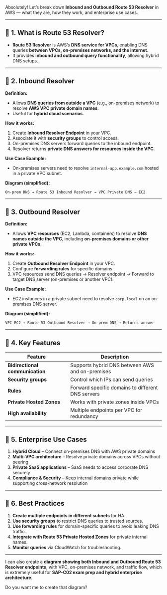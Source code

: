 Absolutely! Let’s break down **Inbound and Outbound Route 53 Resolver** in AWS — what they are, how they work, and enterprise use cases.

---

## 🧭 1. What is Route 53 Resolver?

- **Route 53 Resolver** is AWS’s **DNS service for VPCs**, enabling DNS queries **between VPCs, on-premises networks, and the internet**.
- It provides **inbound and outbound query functionality**, allowing hybrid DNS setups.

---

## 🔹 2. Inbound Resolver

**Definition:**

- Allows **DNS queries from outside a VPC** (e.g., on-premises network) to resolve **AWS VPC private domain names**.
- Useful for **hybrid cloud scenarios**.

**How it works:**

1. Create **Inbound Resolver Endpoint** in your VPC.
2. Associate it with **security groups** to control access.
3. On-premises DNS servers forward queries to the inbound endpoint.
4. Resolver returns **private DNS answers for resources inside the VPC**.

**Use Case Example:**

- On-premises servers need to resolve `internal-app.example.com` hosted in a private VPC subnet.

**Diagram (simplified):**

```
On-prem DNS → Route 53 Inbound Resolver → VPC Private DNS → EC2
```

---

## 🔹 3. Outbound Resolver

**Definition:**

- Allows **VPC resources** (EC2, Lambda, containers) to resolve **DNS names outside the VPC**, including **on-premises domains or other private VPCs**.

**How it works:**

1. Create **Outbound Resolver Endpoint** in your VPC.
2. Configure **forwarding rules** for specific domains.
3. VPC resources send DNS queries → Resolver endpoint → Forward to target DNS server (on-premises or another VPC).

**Use Case Example:**

- EC2 instances in a private subnet need to resolve `corp.local` on an on-premises DNS server.

**Diagram (simplified):**

```
VPC EC2 → Route 53 Outbound Resolver → On-prem DNS → Returns answer
```

---

## 🔹 4. Key Features

| Feature                         | Description                                       |
| ------------------------------- | ------------------------------------------------- |
| **Bidirectional communication** | Supports hybrid DNS between AWS and on-premises   |
| **Security groups**             | Control which IPs can send queries                |
| **Rules**                       | Forward specific domains to different DNS servers |
| **Private Hosted Zones**        | Works with private zones inside VPCs              |
| **High availability**           | Multiple endpoints per VPC for redundancy         |

---

## 🔹 5. Enterprise Use Cases

1. **Hybrid Cloud** – Connect on-premises DNS with AWS private domains
2. **Multi-VPC architecture** – Resolve private domains across VPCs without peering
3. **Private SaaS applications** – SaaS needs to access corporate DNS securely
4. **Compliance & Security** – Keep internal domains private while supporting cross-network resolution

---

## 🧾 6. Best Practices

1. **Create multiple endpoints in different subnets** for HA.
2. **Use security groups** to restrict DNS queries to trusted sources.
3. **Use forwarding rules** for domain-specific queries to avoid leaking DNS traffic.
4. **Integrate with Route 53 Private Hosted Zones** for private internal names.
5. **Monitor queries** via CloudWatch for troubleshooting.

---

I can also create a **diagram showing both Inbound and Outbound Route 53 Resolver endpoints**, with VPC, on-premises network, and traffic flow, which is extremely useful for **SAP-C02 exam prep and hybrid enterprise architecture**.

Do you want me to create that diagram?
